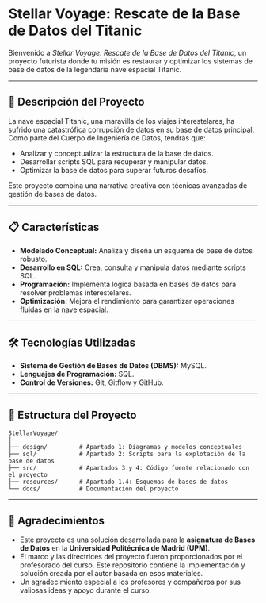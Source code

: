 # Stellar Voyage: Rescate de la Base de Datos del Titanic

Bienvenido a *Stellar Voyage: Rescate de la Base de Datos del Titanic*, un proyecto futurista donde tu misión es
restaurar y optimizar los sistemas de base de datos de la legendaria nave espacial Titanic.

---

## 🚀 **Descripción del Proyecto**

La nave espacial Titanic, una maravilla de los viajes interestelares, ha sufrido una catastrófica corrupción de datos en
su base de datos principal. Como parte del Cuerpo de Ingeniería de Datos, tendrás que:

- Analizar y conceptualizar la estructura de la base de datos.
- Desarrollar scripts SQL para recuperar y manipular datos.
- Optimizar la base de datos para superar futuros desafíos.

Este proyecto combina una narrativa creativa con técnicas avanzadas de gestión de bases de datos.

---

## 📋 **Características**

- **Modelado Conceptual:** Analiza y diseña un esquema de base de datos robusto.
- **Desarrollo en SQL:** Crea, consulta y manipula datos mediante scripts SQL.
- **Programación:** Implementa lógica basada en bases de datos para resolver problemas interestelares.
- **Optimización:** Mejora el rendimiento para garantizar operaciones fluidas en la nave espacial.

---

## 🛠 **Tecnologías Utilizadas**

- **Sistema de Gestión de Bases de Datos (DBMS):** MySQL.
- **Lenguajes de Programación:** SQL.
- **Control de Versiones:** Git, Gitflow y GitHub.

---

## 📂 **Estructura del Proyecto**

```
StellarVoyage/
│
├── design/         # Apartado 1: Diagramas y modelos conceptuales
├── sql/            # Apartado 2: Scripts para la explotación de la base de datos
├── src/            # Apartados 3 y 4: Código fuente relacionado con el proyecto
├── resources/      # Apartado 1.4: Esquemas de bases de datos
└── docs/           # Documentación del proyecto
```  

---

## 🌌 **Agradecimientos**

- Este proyecto es una solución desarrollada para la **asignatura de Bases de Datos** en la **Universidad Politécnica de
  Madrid (UPM)**.
- El marco y las directrices del proyecto fueron proporcionados por el profesorado del curso. Este repositorio contiene
  la implementación y solución creada por el autor basada en esos materiales.
- Un agradecimiento especial a los profesores y compañeros por sus valiosas ideas y apoyo durante el curso.
